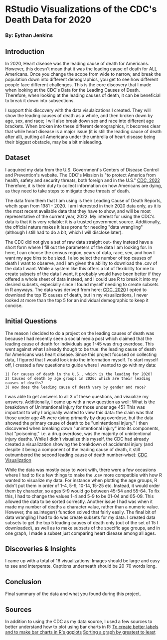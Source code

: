# RStudio Visualizations of the CDC's Death Data for 2020
### By: Eythan Jenkins

## Introduction

In 2020, Heart disease was the leading cause of death for Americans. However, this doesn't mean that it was the leading cause of death for ALL Americans. Once you change the scope from wide to narrow, and break the population down into different demographics, you get to see how different people face different challenges. This is the core discovery that I made when looking at the CDC's Data for the Leading Causes of Death. Therefore, when looking at the leading causes of death, it can be beneficial to break it down into subsections. 

I support this discovery with the data visulaizations I created. They will show the leading causes of death as a whole, and then broken down by age, sex, and race; I will also break down sex and race into different age brackets. When broken into these different demographics, it becomes clear that while heart disease is a major issue (it is still the leading cause of death after all), putting all Americans under the umbrella of heart disease being their biggest obstacle, may be a bit misleading.

## Dataset

I acquired my data from the U.S. Government's Centers of Disease Control and Prevention's website. The CDC's Mission is "to protect America from health, safety and security threats, both foreign and in the U.S." [CDC, 2022](https://www.cdc.gov/about/organization/mission.htm) Therefore, it is their duty to collect information on how Americans are dying, as they need to take steps to mitigate these threats of death.

The data from them that I am using is their Leading Cause of Death Reports, whcih span from 1981 - 2020. I am interested in their 2020 data only, as it is the most recent available data that they have to show, and will be most representative of the current year, 2022. My interest for using the CDC's data is that it is very reliable: it is a trusted government source. Additionally, the official nature makes it less prone for needing "data wrangling" (although I still had to do a bit, which I will disclose later).

The CDC did not give a set of raw data straight out- they instead have a short form where I fill out the parameters of the data I am looking for. In here, I can choose the census region, years of data, race, sex, and how I want my age bins to be sized. I also select the number of top causes of death I want to observe, and I am given the ability to download the .csv of the data I want. While a system like this offers a lot of flexibility for me to create subsets of the data I want, it probably would have been better if they offered a whole sheet of data instead, and I could use R to break it into my desired subsets, especially since I found myself needing to create subsets in R anyways. The data was derived from here: [CDC, 2020](https://wisqars.cdc.gov/fatal-leading) I opted to download the top 15 causes of death, but in my visualizations, I never looked at more than the top 5 for an individual demographic to keep it concise. 

## Initial Questions

The reason I decided to do a project on the leading causes of death was because I had recently seen a social media post which claimed that the leading cause of death for individuals age 1-45 was drug overdose. This went against what I already though to be true: the leading cause of death for Americans was heart disease. Since this project focused on collecting data, I figured that I would look into the information myself. To start myself off, I created a few questions to guide where I wanted to go with my data:

    1) For causes of death in the U.S., which is the leading for 2020?
    2) Causes of death by age groups in 2020: which are their leading causes of deaths? 
    3) How does the leading cause of death vary by gender and race?
  
  I was able to get answers to all 3 of these questions, and visualize my answers. Additionally, I came up with a new question as well: What is the breakdown of Unintentional Injury for those under age 45? This was important to why I originally wanted to view this data: the claim was that those under age 45 were dying primarily by drug overdose, but the data showed the primary cause of death to be "unintentional injury." I then discovered when breaking down "unintentional injury" into its components, that "poisoning," i.e. a drug overdose, was the majority of unintentional injury deaths. While I didn't visualize this myself, the CDC had already created a visualization showing the breakdown of accidental injury (and despite it being a component of the leading cause of death, it still outnumbered the second leading cause of death number-wise): [CDC Visualization](https://www.cdc.gov/injury/wisqars/animated-leading-causes.html)
  
  While the data was mostly easy to work with, there were a few occasions where I had to fix a few things to make the .csv more compatible with how R wanted to visualize my data. For instance when plotting the age groups, R didn't put them in order of 1-4, 5-9, 10-14, 15-25 etc. Instead, it would order them by character, so ages 5-9 would go between 45-54 and 55-64. To fix this, I had to change the values 1-4 and 5-9 to be 01-04 and 05-09. This allowed the data to be sorted correctly. Another issue I had was when it made my number of deaths a character value, rather than a numeric value. However, the as.integer() function solved that fairly easily. The final bit of data wrangling I had to do was create subsets for my data. I created data subsets to get the top 5 leading causes of death only (out of the set of 15 I downloaded), as well as to make subsets of the specific age groups, and in one graph, I made a subset just comparing heart disease among all ages.

## Discoveries & Insights

I came up with a total of 16 visualizations:
Images should be large and easy to see and interperate. 
Captions underneath should be 20-70 words long.

## Conclusion

Final summary of the data and what you found during this project.

## Sources

In addition to using the CDC as my data source, I used a few sources to better understand how to plot using bar charts in R:
[To create better labels and to make bar charts in R's ggplots](http://www.sthda.com/english/wiki/ggplot2-barplots-quick-start-guide-r-software-and-data-visualization)
[Sorting a graph by greatest to least](https://sebastiansauer.github.io/ordering-bars/)
